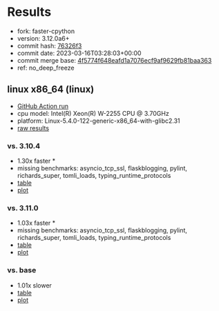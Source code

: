 # Results

- fork: faster-cpython
- version: 3.12.0a6+
- commit hash: [76326f3](https://github.com/faster%2dcpython/cpython/commit/76326f3)
- commit date: 2023-03-16T03:28:03+00:00
- commit merge base: [4f5774f648eafd1a7076ecf9af9629fb81baa363](https://github.com/faster%2dcpython/cpython/commit/4f5774f648eafd1a7076ecf9af9629fb81baa363)
- ref: no_deep_freeze

## linux x86_64 (linux)

- [GitHub Action run](https://github.com/faster-cpython/benchmarking/actions/runs/4447134458)
- cpu model: Intel(R) Xeon(R) W-2255 CPU @ 3.70GHz
- platform: Linux-5.4.0-122-generic-x86_64-with-glibc2.31
- [raw results](bm-20230316-linux-x86_64-faster%252dcpython-no_deep_freeze-3.12.0a6%2B-76326f3.json)

### vs. 3.10.4

- 1.30x faster \*
- missing benchmarks: asyncio_tcp_ssl, flaskblogging, pylint, richards_super, tomli_loads, typing_runtime_protocols
- [table](bm-20230316-linux-x86_64-faster%252dcpython-no_deep_freeze-3.12.0a6%2B-76326f3-vs-3.10.4.md)
- [plot](bm-20230316-linux-x86_64-faster%252dcpython-no_deep_freeze-3.12.0a6%2B-76326f3-vs-3.10.4.png)

### vs. 3.11.0

- 1.03x faster \*
- missing benchmarks: asyncio_tcp_ssl, flaskblogging, pylint, richards_super, tomli_loads, typing_runtime_protocols
- [table](bm-20230316-linux-x86_64-faster%252dcpython-no_deep_freeze-3.12.0a6%2B-76326f3-vs-3.11.0.md)
- [plot](bm-20230316-linux-x86_64-faster%252dcpython-no_deep_freeze-3.12.0a6%2B-76326f3-vs-3.11.0.png)

### vs. base

- 1.01x slower
- [table](bm-20230316-linux-x86_64-faster%252dcpython-no_deep_freeze-3.12.0a6%2B-76326f3-vs-base.md)
- [plot](bm-20230316-linux-x86_64-faster%252dcpython-no_deep_freeze-3.12.0a6%2B-76326f3-vs-base.png)

